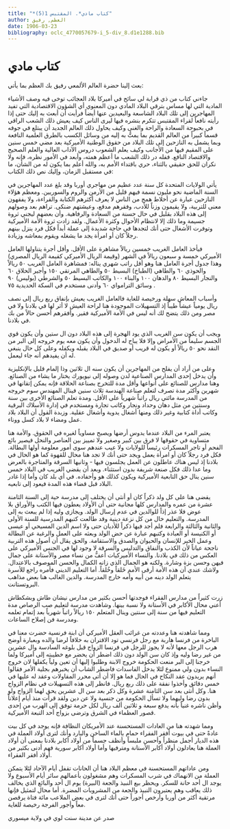 ```yaml
---
title: "*كتاب مادي*. المقتبس 1(5)"
author: العظم, رفيق
date: 1906-03-23
bibliography: oclc_4770057679-i_5-div_8.d1e1288.bib
---
```




#  كتاب مادي 


 بعث إلينا حضرة العالم الألمعي  رفيق  بك  العظم  بما يأتي: 

 جاءني كتاب من ذي قرابة لي سائح في أميركا بلاد العجائب توخى فيه وصف الأشياء المادية التي لها مساس بترقي البلاد المادي دون المعنوي أي الشؤون الاقتصادية التي تفيد المهاجرين إلى تلك البلاد الشاسعة والبعيدين عنها أيضاً فرأيت أن أبعث به إليك حتى إذا رأيته نافعاً لقراء المقتبس تتكرم بنشره فيها ليرى الناس كيف يعيش ذلك الشعب الراقي في بحبوحة السعادة والراحة والغنى وكيف يحاول ذلك العالم الجديد أن يبتلع في جوفه قسماً كبيراً من العالم القديم بما يمتُّ به إليه من وسائل الكسب بالطرق العلمية النافعة وبما يشمل به النازحين إلى تلك البلاد من حقوق الوطنية الأميركية بعد مضي  خمس  سنين على المقيم فيها من الأجانب وكيف يعلم الشعوب دروس الآداب العالية والعلم الصحيح والاقتصاد النافع. ففله در ذلك الشعب ما أعظم همته، وأبعد في الأمور نظره، فإنه ولا نكران للحق حقيقي بالثناء،   حري باقتداء الأمم به، والله أعلم بما يكون له من الشأن، ما في مستقبل الزمان، وإليك نص ذلك الكتاب: 

 يأتي الولايات المتحدة كل سنة عدد عظيم من مهاجري أوربا وقد بلغ عدد المهاجرين في السنة الماضية نحو مليون نسمة فيهم قليل من الأرمن والروم والسوريين. ومعظم هؤلاء النازحين عبارة عن أخلاط همج من الناس لا يعرف أكثرهم الكتابة والقراءة، ولا يفقهون معنى للتربية، ولا يقيمون وزناً للأدب، وفقرهم مدقع، وعيشتهم ضنكى. تراهم بعد وصولهم إلى هذه البلاد بقليل في حال حسنة من السعادة والرفاهية. وأن بعضهم ليجني ثروة جسيمة وما ذلك إلا لانتظام الأحوال وكثرة الأعمال. ولقد زادت ثروة الأمة الأميركية وتوفرت الأشغال حتى أنك لتجدها في حاجة شديدة إلى عملة أبداً فكل فرد ينزل بينهم رجلاً كان أو امرأة يجد ما يشغله ويقوم بمعاشه وزيادة. 

 فيأخذ العامل الغريب  خمسين  ريالاً مشاهرة على الأقل. وأقل أجرة يتناولها العامل الأميركي  خمسة  و  سبعون  ريالاً في الشهر (وقيمة الريال الأميركي كقيمة الريال المصري) وهذا جدول أجرة العامل هنا وهو أقل راتب شهري يناله: فمشاهرة العامل الغريب  ٥٠  ريالاً والحوذي  ٦٠  والطاهي (الطباخ) البسيط  ٥٠  والطاهي المرتقي  ١٥٠  وأجير الحلاق  ٦٠  والنجار البسيط  ٨٠  والدهان  ١٠٠  والبناء  ١٠٠  والكاتب البسيط  ٥٠  والشرطي   (بوليس)  ٩٠  وسائق الترامواي  ٦٠  وأدنى مستخدم في السكة الحديدية  ٧٥  . 

 وأسباب المعاش سهلة ورخيصة للغاية فالعامل الغريب يعيش بإنفاق ربع ريال إلى نصف ريال يومياً عيشاً طيباً إذ التسهيلات الموجودة هنا لراحة العيش لا أثر لها في بلادنا ولا في مصر ومن ذلك يتضح لك أنه ليس في الأمة   الأميركية فقير. وأفقرهم أحسن حالاً من بك في بلادنا. 

 ويجب أن يكون سن الغريب الذي يود الهجرة إلى هذه البلاد دون ال  ستين  وأن يكون قوي الجسم سليماً من الأمراض وإلا فلا يباح له الدخول وأن يكون معه يوم خروجه إلى البر من النقد نحو  ٥٠  ريالاً أو يكون له قريب أو صديق في البلاد يقبله ويكفله وعلى كل حال ينبغي له أن يفيدهم أنه جاء ليعمل. 

 وعلى من أراد أن يفلح من المهاجرين أن يكون سنه ال  ثلاثين  وذا إلمام قليل بالإنكليزية وأن يدخل  إحدى  المدارس الصناعية لدن وصوله إلى نيويورك يختار ما يشاء من الصنائع. وهنا مدارس للصنائع على أنواعها وأقل مدة للتخرج بصناعة الحلاقة فإنه يمكن إتقانها في شهرين وأكثر مدة تصرف لتعلم صناعة الهندسة  ثلاث  سنين فينال المهندس سوم خروجه من المدرسة مائتي ريال راتباً شهرياً على الأقل. ومدة تعلم الصنائع الأخرى بين سنة وسنتين من مثل دهان وحداد ونجار وكاتب تجارة ومستخدم في إدارة الأسلاك البرقية وكاتب أداة كتابية وغير ذلك ومنها أشغال يدوية وأشغال عقلية. وزبدة القول أن البلاد بلاد عمل ومضاء لا بلاد كسل ووناء. 

 يعتبر المرء من البلاد عندما يدوس أرضها ويصبح مساوياً لغيره في الحقوق. والأمة هنا متساوية في حقوقها لا فرق بين كبير وصغير ولا تمييز بين العناصر والنحل فيصير بائع الفحم أو تاجر المسكرات رئيساً للولايات ولا عيب عندهم سوى أمور معلومة أولها البطالة. فكل فرد رجلاً كان أو امرأة يعمل ويجد حتى أنك لا تجد هنا محال للقهوة كما هو الحال في بلادنا   إذ ليس هناك عاطلون عن العمل يجلسون فيها - وثانيها السرقة والمتاجرة بالعرض وما عدا ذلك فكل صنعة شريفة بدون استثناء. وبعد أن يقضي الغريب في البلاد  خمس  سنين ينال حق التابعية الأميركية ويكون كذلك هو وأحفاده. في أي بلد كان وأما إذا غادر البلاد قبل قضاء هذه المدة فيعود إلى تابعيه.  

 يقضى هنا على كل ولد ذكراً كان أو أنثى أن يختلف إلى مدرسة حية إلى السنة الثامنة  عشرة  من عمره والمدارس كلها مجانية حتى أن الأولاد يعطون فيها الكتب والأوراق بلا عوض فلا عذر إذاً للوالدين في عدم إرسال الولد. ويجازى وليه إذا لم يبعث به إلى المدرسة. والتعليم خال من كل نزعة دينية وقد طالعت كتبهم المدرسية للسنة الأولى والثانية والثالثة والرابعة فلم أجد فيها ذكراً للأديان حتى ولا اسم الدين المسيحي أو عيسى أو الكنيسة أو العبادة وكتبهم عبارة عن حض الولد وبعثه على العمل والرغبة عن البطالة وعمل الخير للإنسان والحيوان والصدق والاستقامة. والحق يقال أن أصول هذه التربية ناجحة عياناً لأن الكذب والنفاق والتدليس والسرقة لا وجود لها في الجنس الأميركي على العكس من ذلك في بلادنا. والنساء الأميركيات أعفُّ من نساء مصر والأستانة على جمال فيهن وحسن بزة وشارة. ولكنه هو الجمال الذي زانه الكمال والحسن الموصوف بالاعتدال. ولاشك عندي أن هذه الأمة أرقى الأمم خَلقاً وخُلقاً. أما التعليم الديني فأمره راجع للأسرة يتعلم الولد دينه من أبيه وأمه خارج المدرسة. والدين الغالب هنا بعض مذاهب البروتستانت. 

 زرت كثيراً من مدارس الفقراء فوجدتها أحسن بكثير من مدارس   نيشان طاش وبشكطاش أعني محال الأكابر في الأستانة ولا نسبة بينها. وشاهدت مدرسة لتعليم صب الرصاص مدة التعليم فيها من سنة إلى سنتين وينال المتعلم  ١٥٠  ريالاً راتباً شهرياً بعد إتمام تعلمه ومدرسة فن إصلاح الساعات. 

 ومما شاهدته هنا وعددته من غرائب العقل الأميركي أن ابنة فرنسية حضرت معنا في الباخرة من فرنسا هاربة مع رجل فرنسي تود الاقتران به خلافاً لرضا والده وبعبارة أوضح هرب الرجل معها لأنه لا يجوز للرجل في فرنسا الزواج قبل بلوغه السادسة وال  عشرين  من غير رضا وليه وإذ كان سن الولد دون ذلك اضطر أن يحضر مع خطيبته إلى أميركا ولما خرجنا إلى البر منعت الحكومة خروج الابنة وطلبوا إليها أن تعين ولياً يكفلها لان خروج النساء بدون ولي ممنوع لئلا يدخل الفاسدات فاضطر الشاب أن يخبرهم بجلية الأمر فقالوا أنهم يريدون عقد النكاح في الحال فما هو إلا أن أتى محرر المقاولات وعقد له عليها في  خمس  دقائق وأخذوا نفقة على ذلك ربع ريال. فانظر إلى هذه التسهيلات   في نظام الزواج هنا. وكل أنثى بعد سن الثامنة  عشرة  وكل ذكر بعد سن ال  عشرين  يحق لهما الزواج ولو بدون رضا وليهما ولا تسأل الحكومة من جنسية ولا عن دين ولقد قرأت منذ أيام إعلاناً وأظن ناشره غنياً بأنه يدفع  سبعة  و  ثلاثين  ألف  ريال لكل حرمة توفق إلى الهرب من  إحدى  قصور العظماء في الشرق وترضى بزواج  أحد  التبعة الأميركية. 

 ومما شهدته هنا من العادات المستحسنة عند الأمريكان النظافة فإنه يوجد في كل بيت عادةً حتى في بيوت أفقر الفقراء حمام بالماء الساخن والبارد   وأنك لترى أولاد العملة في هذه الديار أجمل منظراً وأحسن ملبساً وأنظف جسماً من أولاد أكابر بلادنا بمعنى أن أولاد العملة هنا يعادلون أولاد أكابر الأستانة ومترفيها وأما أولاد أكابر سورية فهم أدنى بكثير من أولاد أفقر الفقراء. 

 ومن عاداتهم المستحسنة في معظم البلاد هنا أن الحانات تقفل أيام الآحاد لئلا يتمكن العملة من الانهماك في شرب المسكرات وهم مشغولون بأعمالهم سائر أيام الأسبوع ولا يوجد ال  أحد  حانة للسكر. ويحظر بيع النبيذ والجعة (البيرة) يوم ال  أحد  والبائع الذي يخالف ذلك يعاقب وهم يعتبرون النبيذ والجعة من المشروبات المضرة. أما محال لتمثيل فإنها مرتقية أكثر من أوربا وأرخص أجوراً حتى أنك لترى في بعض الملاعب  مائة  فتاة يرقصن معاً وأجور الفرجة رخيصة للغاية. 

 صدر عن مدينة سنت لوي في ولاية ميسوري 

